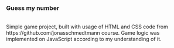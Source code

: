 <h3>Guess my number</h3> </br>
Simple game project, built with usage of HTML and CSS code from 
https://github.com/jonasschmedtmann course.
Game logic was implemented on JavaScript according to my understanding of it.
